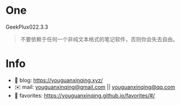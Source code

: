 
# One 
 
  
GeekPlux022.3.3 
 
>不要依赖于任何一个非纯文本格式的笔记软件，否则你会失去自由。        
 

# Info

- 📝 blog: https://youguanxinqing.xyz/
- ✉️  mail: youguanxinqing@gmail.com || youguanxinqing@qq.com
- 📙 favorites: https://youguanxinqing.github.io/favorites/#/
